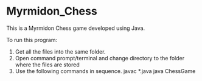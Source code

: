 # Myrmidon_Chess

This is a Myrmidon Chess game developed using Java.

To run this program:
1) Get all the files into the same folder.
2) Open command prompt/terminal and change directory to the folder where the files are stored
3) Use the following commands in sequence.
javac *.java
java ChessGame


